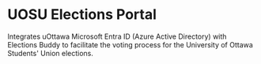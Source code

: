 # UOSU Elections Portal

Integrates uOttawa Microsoft Entra ID (Azure Active Directory) with Elections Buddy to facilitate the voting process for the University of Ottawa Students' Union elections.

